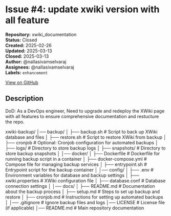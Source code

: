 # Issue #4: update xwiki version with all feature

**Repository:** xwiki_documentation  
**Status:** Closed  
**Created:** 2025-02-26  
**Updated:** 2025-03-13  
**Closed:** 2025-03-13  
**Author:** @nallasivamselvaraj  
**Assignees:** @nallasivamselvaraj  
**Labels:** `enhancement`  

[View on GitHub](https://github.com/Simtestlab/xwiki_documentation/issues/4)

## Description

DoD: As a DevOps engineer, Need to upgrade and redeploy the XWiki page with all features to ensure comprehensive  documentation and restucture the repo.

xwiki-backup/
│── backup/
│   ├── backup.sh            # Script to back up XWiki database and files
│   ├── restore.sh             # Script to restore XWiki from backup
│   ├── cronjob                # Optional: Cronjob configuration for automated backups
│   ├── logs/                     # Directory to store backup logs
│   ├── snapshots/           # Directory to store backup snapshots
│
│── docker/
│   ├── Dockerfile                      # Dockerfile for running backup script in a container
│   ├── docker-compose.yml    # Compose file for managing backup services
│   ├── entrypoint.sh                 # Entrypoint script for the backup container
│
│── config/
│   ├── .env                               # Environment variables for database and backup settings
│   ├── xwiki.properties            # XWiki configuration file 
│   ├── database.conf               # Database connection settings
│
│── docs/
│   ├── README.md          # Documentation about the backup process
│   ├── setup.md                # Steps to set up backup and restore
│   ├── cronjob.md            # Instructions for setting up automated backups
│
│── .gitignore                    # Ignore backup files and logs
│── LICENSE                     # License file (if applicable)
│── README.md              # Main repository documentation
